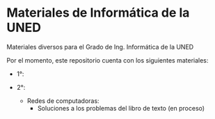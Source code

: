 # Materiales de Informática de la UNED
Materiales diversos para el Grado de Ing. Informática de la UNED

Por el momento, este repositorio cuenta con los siguientes materiales:

- 1°:

- 2°:
  - Redes de computadoras:
    - Soluciones a los problemas del libro de texto (en proceso) 

